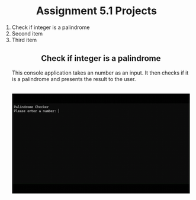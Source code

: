 <h1 align="Center">Assignment 5.1 Projects</h1>

<ol>
<li>Check if integer is a palindrome</li>
<li>Second item</li>
<li>Third item</li>
</0l>

<h2 align="Center">Check if integer is a palindrome</h2>
<p1>This console application takes an number as an input. It then checks if it is a palindrome and presents the result to the user.</p1>
<br></br>
<p align="center">
<img src=https://github.com/mf0zz13/automatic-garbanzo/blob/50c4e9a1c7fab33f3c4a317d6ec88f1247e599c0/Assignments/Week_5/5_1/Examples/FiveOne_1.gif alt="animated"/>
</p>
<br></br>
<br></br>
